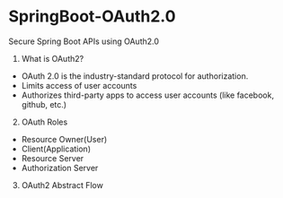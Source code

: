 # SpringBoot-OAuth2.0
Secure Spring Boot APIs using OAuth2.0

1. What is OAuth2?
- OAuth 2.0 is the industry-standard protocol for authorization.
- Limits access of user accounts
- Authorizes third-party apps to access user accounts (like facebook, github, etc.)

2. OAuth Roles
- Resource Owner(User)
- Client(Application)
- Resource Server
- Authorization Server

3. OAuth2 Abstract Flow


